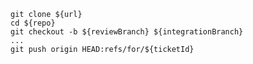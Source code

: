     git clone ${url}
    cd ${repo}
    git checkout -b ${reviewBranch} ${integrationBranch}
    ...
    git push origin HEAD:refs/for/${ticketId}
